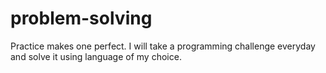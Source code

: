 # problem-solving
Practice makes one perfect. I will take a programming challenge everyday and solve it using language of my choice.
